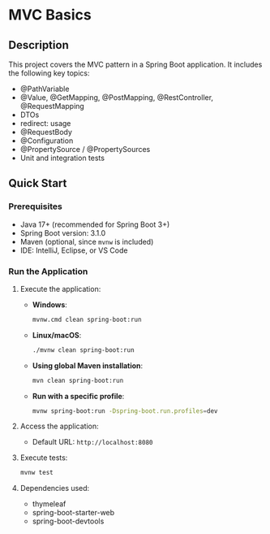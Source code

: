 # MVC Basics

## Description

This project covers the MVC pattern in a Spring Boot application. It includes the following key topics:

- @PathVariable
- @Value, @GetMapping, @PostMapping, @RestController, @RequestMapping
- DTOs
- redirect: usage
- @RequestBody
- @Configuration
- @PropertySource / @PropertySources
- Unit and integration tests

## Quick Start

### Prerequisites

- Java 17+ (recommended for Spring Boot 3+)
- Spring Boot version: 3.1.0
- Maven (optional, since `mvnw` is included)
- IDE: IntelliJ, Eclipse, or VS Code

### Run the Application

1. Execute the application:
   - **Windows**:
     ```bash
     mvnw.cmd clean spring-boot:run
     ```
   - **Linux/macOS**:
     ```bash
     ./mvnw clean spring-boot:run
     ```
   - **Using global Maven installation**:
     ```bash
     mvn clean spring-boot:run
     ```

   - **Run with a specific profile**:
     ```bash
     mvnw spring-boot:run -Dspring-boot.run.profiles=dev
     ```

2. Access the application:
   - Default URL: `http://localhost:8080`

3. Execute tests:
   ```bash
   mvnw test
   ```

4. Dependencies used:
   - thymeleaf
   - spring-boot-starter-web
   - spring-boot-devtools
